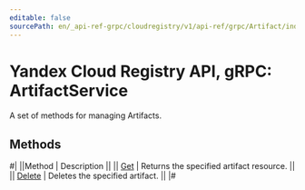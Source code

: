 ```yaml
---
editable: false
sourcePath: en/_api-ref-grpc/cloudregistry/v1/api-ref/grpc/Artifact/index.md
---
```


# Yandex Cloud Registry API, gRPC: ArtifactService

A set of methods for managing Artifacts.

## Methods

#|
||Method | Description ||
|| [Get](get.md) | Returns the specified artifact resource. ||
|| [Delete](delete.md) | Deletes the specified artifact. ||
|#